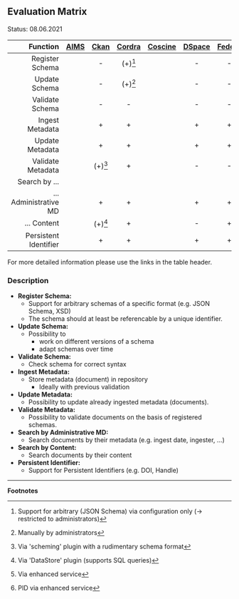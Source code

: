 ## Evaluation Matrix

Status: 08.06.2021

| Function              | [AIMS](aims/atAGlance.md) | [Ckan](ckan/atAGlance.md) | [Cordra](cordra/atAGlance.md) | [Coscine](coscine/atAGlance.md) | [DSpace](dspace/atAGlance.md) | [Fedora](fedora/atAGlance.md) | [Gerdi](gerdi/atAGlance.md) |[Invenio](invenio/atAGlance.md) | [MetaStore](metastore/atAGlance.md) | [OSF](openScienceFramework/atAGlance.md) | [Zenodo](zenodo/atAGlance.md) |
| ---------------------:| :-----------------------: | :-----------------------: | :---------------------------: | :-----------------------------: | :---------------------------: | :---------------------------: | :-------------------------: | :----------------------------: | :---------------------------------: | :--------------------------------------: | :---------------------------: |
| Register Schema       |                           | -                         | (+)[^1]                       |                                 |  -                            | -                             | -                           | -                              | +                                   | -                                        | -                             | 
| Update Schema         |                           | -                         | (+)[^2]                       |                                 |  -                            | -                             | -                           | -                              | +                                   | -                                        | -                             | 
| Validate Schema       |                           | -                         |  -                            |                                 |  -                            | -                             | -                           | -                              | +                                   | -                                        | -                             | 
| Ingest Metadata       |                           | +                         |  +                            |                                 |  +                            | +                             | +                           | +                              | +                                   | +                                        | +                             | 
| Update Metadata       |                           | +                         |  +                            |                                 |  +                            | +                             | +                           | +                              | +                                   | +                                        | +                             | 
| Validate Metadata     |                           | (+)[^3]                   |  +                            |                                 |  -                            | -                             | +                           | -                              | +                                   | -                                        | -                             | 
| Search by ...         |                           |                           |                               |                                 |                               |                               |                             |                                |                                     |                                          |                               | 
| ... Administrative MD |                           | +                         |  +                            |                                 |  +                            | +                             | +                           | +                              | +                                   | +                                        | +                             | 
| ... Content           |                           | (+)[^4]                   |  +                            |                                 |  -                            | +                             | +                           | -                              | (+)[^5]                             | -                                        | -                             | 
| Persistent Identifier |                           | +                         |  +                            |                                 |  +                            | +                             | +                           | +                              | +[^6]                              | +                                        | +                             | 

For more detailed information please use the links in the table header.

### Description 
- **Register Schema:**
  - Support for arbitrary schemas of a specific format (e.g. JSON Schema, XSD)
  - The schema should at least be referencable by a unique identifier.
- **Update Schema:**
  - Possibility to 
    - work on different versions of a schema 
    - adapt schemas over time
- **Validate Schema:**
  - Check schema for correct syntax
- **Ingest Metadata:**
  - Store metadata (document) in repository
    - Ideally with previous validation 
- **Update Metadata:** 
  - Possibility to update already ingested metadata (documents).
- **Validate Metadata:**
  - Possibility to validate documents on the basis of registered schemas.
- **Search by Administrative MD:**
  - Search documents by their metadata (e.g. ingest date, ingester, ...)
- **Search by Content:**
  - Search documents by their content
- **Persistent Identifier:**
  - Support for Persistent Identifiers (e.g. DOI, Handle)

---
**Footnotes**

[^1]: Support for arbitrary (JSON Schema) via configuration only (-> restricted to administrators)

[^2]: Manually by administrators

[^3]: Via 'scheming' plugin with a rudimentary schema format

[^4]: Via 'DataStore' plugin (supports SQL queries)

[^5]: Via enhanced service

[^6]: PID via enhanced service


